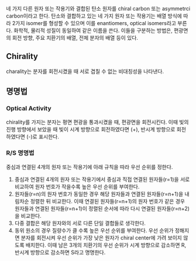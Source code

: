 네 가지 다른 원자 또는 작용기와 결합된 탄소 원자를 chiral carbon 또는 asymmetrci carbon이라고 한다. 탄소와 결합하고 있는 네 가지 원자 또는 작용기는 배열 방식에 따라 2가지 isomer를 형성할 수 있으며 이를 enantiomers, optical isomers라고 부른다. 화학적, 물리적 성질이 동일하여 같은 이름을 쓴다. 이들을 구분하는 방법은, 편광면의 회전 방향, 주요 치환기의 배열, 전체 분자의 배열 등이 있다.
## Chirality
charality는 분자를 회전시켰을 때 서로 겹칠 수 없는 비대칭성을 나타낸다.
## 명명법
### Optical Activity
chirality를 가지는 분자는 평면 편광을 통과시켰을 때, 편광면을 회전시킨다. 이때 빛의 진행 방향에서 보았을 때 빛이 시계 방향으로 회전하였다면 (+), 반시계 방향으로 회전하였다면 (-)로 표시한다.
### R/S  명명법
중심과 연결된 4개의 원자 또는 작용기에 아래 규칙을 따라 우선 순위를 정한다.
1. 중심과 연결된 4개의 원자 또는 작용기에서 중심과 직접 연결된 원자들(r=1)을 서로 비교하여 원자 번호가 작을수록 높은 우선 순위를 부여한다.
2. 원자들(r=n)의 원자 번호가 동일한 경우 해당 원자들과 연결된 원자들(r=n+1)을 내림차순 정렬한 뒤 비교한다. 이때 연결된 원자들(r=n+1)의 원자 번호가 같은 경우 원자들과 연결된 원자들(r=n+1)이 정렬된 순서에 따라 다시 연결된 원자들(r=n+2)을 비교한다.
4. 다중 결합은 해당 원자와의 서로 다른 단일 결합들로 생각한다.
5. 동위 원소의 경우 질량수가 클 수록 높은 우선 순위를 부여한다.
우선 순위가 정해지면 분자를 회전시켜 우선 순위가 가장 낮은 원자가 chiral center에 가려 보이지 않도록 배치한다. 이때 남은 3개의 치환기의 우선 순위가 시계 방향으로 감소하면 R, 반시계 방향으로 감소하면 S라고 명명한다.